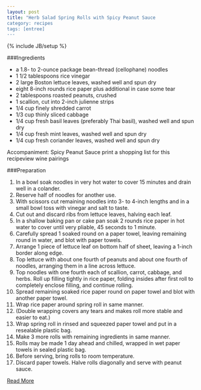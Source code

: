```yaml
---
layout: post
title: "Herb Salad Spring Rolls with Spicy Peanut Sauce
category: recipes
tags: [entree]
---
```

{% include JB/setup %}

###Ingredients
* a 1.8- to 2-ounce package bean-thread (cellophane) noodles
* 1 1/2 tablespoons rice vinegar
* 2 large Boston lettuce leaves, washed well and spun dry
* eight 8-inch rounds rice paper plus additional in case some tear
* 2 tablespoons roasted peanuts, crushed
* 1 scallion, cut into 2-inch julienne strips
* 1/4 cup finely shredded carrot
* 1/3 cup thinly sliced cabbage
* 1/4 cup fresh basil leaves (preferably Thai basil), washed well and spun dry
* 1/4 cup fresh mint leaves, washed well and spun dry
* 1/4 cup fresh coriander leaves, washed well and spun dry

Accompaniment: Spicy Peanut Sauce
print a shopping list for this recipeview wine pairings

###Preparation

1. In a bowl soak noodles in very hot water to cover 15 minutes and drain well in a colander. 
1. Reserve half of noodles for another use. 
1. With scissors cut remaining noodles into 3- to 4-inch lengths and in a small bowl toss with vinegar and salt to taste.
1. Cut out and discard ribs from lettuce leaves, halving each leaf.
1. In a shallow baking pan or cake pan soak 2 rounds rice paper in hot water to cover until very pliable, 45 seconds to 1 minute.
1. Carefully spread 1 soaked round on a paper towel, leaving remaining round in water, and blot with paper towels. 
1. Arrange 1 piece of lettuce leaf on bottom half of sheet, leaving a 1-inch border along edge. 
1. Top lettuce with about one fourth of peanuts and about one fourth of noodles, arranging them in a line across lettuce. 
1. Top noodles with one fourth each of scallion, carrot, cabbage, and herbs. Roll up filling tightly in rice paper, folding insides after first roll to completely enclose filling, and continue rolling.
1. Spread remaining soaked rice paper round on paper towel and blot with another paper towel. 
1. Wrap rice paper around spring roll in same manner. 
1. (Double wrapping covers any tears and makes roll more stable and easier to eat.) 
1. Wrap spring roll in rinsed and squeezed paper towel and put in a resealable plastic bag. 
1. Make 3 more rolls with remaining ingredients in same manner. 
1. Rolls may be made 1 day ahead and chilled, wrapped in wet paper towels in sealed plastic bag.
1. Before serving, bring rolls to room temperature.
1. Discard paper towels. Halve rolls diagonally and serve with peanut sauce.


[Read More](http://www.epicurious.com:80/recipes/food/views/Herb-Salad-Spring-Rolls-with-Spicy-Peanut-Sauce-10512#ixzz1pmodlqtP)